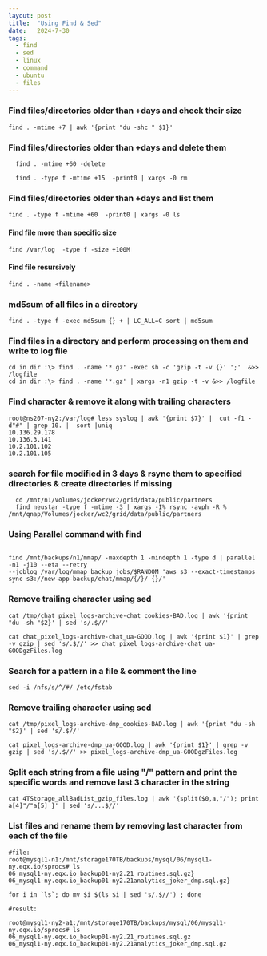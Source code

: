 ```yaml
---
layout: post
title:  "Using Find & Sed"
date:   2024-7-30
tags:
  - find
  - sed
  - linux
  - command
  - ubuntu
  - files
---
```


### Find files/directories older than +days and check their size 

```
find . -mtime +7 | awk '{print "du -shc " $1}'
```

### Find files/directories older than +days and delete them

```
  find . -mtime +60 -delete

  find . -type f -mtime +15  -print0 | xargs -0 rm
```
### Find files/directories older than +days and list them 

```
find . -type f -mtime +60  -print0 | xargs -0 ls 
```

#### Find file more than specific size

```
find /var/log  -type f -size +100M
```

#### Find file resursively
```
find . -name <filename>
```

### md5sum of all files in a directory

```
find . -type f -exec md5sum {} + | LC_ALL=C sort | md5sum
```

### Find files in a directory and perform  processing on them and write to log file

```
cd in dir :\> find . -name '*.gz' -exec sh -c 'gzip -t -v {}' ';'  &>> /logfile
cd in dir :\> find . -name '*.gz' | xargs -n1 gzip -t -v &>> /logfile
```

### Find character & remove it along with trailing characters

```
root@ns207-ny2:/var/log# less syslog | awk '{print $7}' |  cut -f1 -d"#" | grep 10. |  sort |uniq
10.136.29.178
10.136.3.141
10.2.101.102
10.2.101.105
```

### search for file modified in 3 days & rsync them to specified directories & create directories if missing
  
```  
  cd /mnt/n1/Volumes/jocker/wc2/grid/data/public/partners
  find neustar -type f -mtime -3 | xargs -I% rsync -avph -R % /mnt/qnap/Volumes/jocker/wc2/grid/data/public/partners
```

### Using Parallel command with find

```

find /mnt/backups/n1/mmap/ -maxdepth 1 -mindepth 1 -type d | parallel -n1 -j10 --eta --retry 
--joblog /var/log/mmap_backup_jobs/$RANDOM 'aws s3 --exact-timestamps sync s3://new-app-backup/chat/mmap/{/}/ {}/'

```

### Remove trailing character using sed

```
cat /tmp/chat_pixel_logs-archive-chat_cookies-BAD.log | awk '{print "du -sh "$2}' | sed 's/.$//'

cat chat_pixel_logs-archive-chat_ua-GOOD.log | awk '{print $1}' | grep -v gzip | sed 's/.$//' >> chat_pixel_logs-archive-chat_ua-GOODgzFiles.log
```

### Search for a pattern in a file & comment the line

```
sed -i /nfs/s/^/#/ /etc/fstab
```

### Remove trailing character using sed

```
cat /tmp/pixel_logs-archive-dmp_cookies-BAD.log | awk '{print "du -sh "$2}' | sed 's/.$//'

cat pixel_logs-archive-dmp_ua-GOOD.log | awk '{print $1}' | grep -v gzip | sed 's/.$//' >> pixel_logs-archive-dmp_ua-GOODgzFiles.log
```

### Split each string from a file using "/" pattern and print the specific words and remove last 3 character in the string

```
cat 4TStorage_allBadList_gzip_files.log | awk '{split($0,a,"/"); print a[4]"/"a[5] }' | sed 's/...$//'
```

### List files and rename them by removing last character from each of the file

```
#file: 
root@mysql1-n1:/mnt/storage170TB/backups/mysql/06/mysql1-ny.eqx.io/sprocs# ls
06_mysql1-ny.eqx.io_backup01-ny2.21_routines.sql.gz}
06_mysql1-ny.eqx.io_backup01-ny2.21analytics_joker_dmp.sql.gz}

for i in `ls`; do mv $i $(ls $i | sed 's/.$//') ; done

#result:

root@mysql1-ny2-a1:/mnt/storage170TB/backups/mysql/06/mysql1-ny.eqx.io/sprocs# ls
06_mysql1-ny.eqx.io_backup01-ny2.21_routines.sql.gz
06_mysql1-ny.eqx.io_backup01-ny2.21analytics_joker_dmp.sql.gz
```